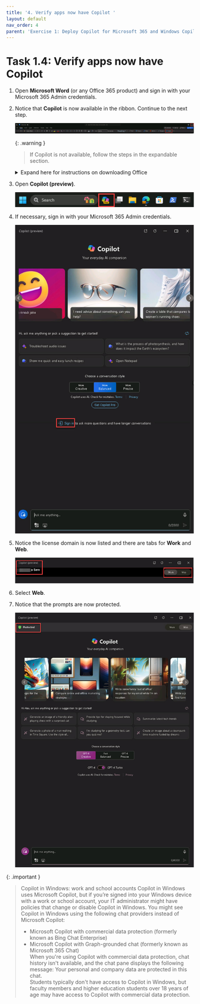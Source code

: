 ```yaml
---
title: '4. Verify apps now have Copilot '
layout: default
nav_order: 4
parent: 'Exercise 1: Deploy Copilot for Microsoft 365 and Windows Copilot'
---
```


# Task 1.4: Verify apps now have Copilot 

1. Open **Microsoft Word** (or any Office 365 product) and sign in with your Microsoft 365 Admin credentials.  

1. Notice that **Copilot** is now available in the ribbon. Continue to the next step.  

    ![b6.jpg](../media/b6.jpg) 

    {: .warning }
    > If Copilot is not available, follow the steps in the expandable section. 

   <details>
    <summary>Expand here for instructions on downloading Office</summary> 
       
    1. Open a new browser tab and go to **https://www.microsoft365.com/**.

    1. If necessary, sign in with your Microsoft 365 Admin credentials.

    1. On the Home page, select **Install and more**.

       ![b9.jpg](../media/b9.jpg)

    1. Select **Install Microsoft 365 apps**.

    1. Under **Office apps & devices**, select **Install Office** to initiate the download.

    1. Once the download is complete, run the **OfficeSetup** Application to install the apps.

       {: .note }
       > Wait several minutes for the installation to complete.

       ![11a.jpg](../media/11a.jpg)

    1. Select **Close**.

       ![12a.jpg](../media/12a.jpg)

    1. On the Desktop, go to **Settings** > **Apps** > **Installed apps**.

    1. Verify that the following apps are listed:

       - **Microsoft 365 (Office)**
       - **Microsoft 365 Apps for enterprise**

    1. Close the **Settings** window.

    1. On the Desktop, in the search box, search for and open the following to verify the Microsoft 365 apps installation:

    - **Microsoft Word**
    - **Microsoft Excel**
    - **Microsoft Outlook**
    - **Microsoft Powerpoint** 

    </details> 

1. Open **Copilot (preview)**. 

    ![b1.jpg](../media/b1.jpg) 

1. If necessary, sign in with your Microsoft 365 Admin credentials. 

    ![b2.jpg](../media/b2.jpg) 

1. Notice the license domain is now listed and there are tabs for **Work** and **Web**.  

    ![b7.jpg](../media/b7.jpg) 

1. Select **Web**. 

1. Notice that the prompts are now protected. 

    ![b8.jpg](../media/b8.jpg) 
 
{: .important }
> Copilot in Windows: work and school accounts 
> Copilot in Windows uses Microsoft Copilot, but if you’re signed into your Windows device with a work or school account, your IT administrator might have policies that change or disable Copilot in Windows. You might see Copilot in Windows using the following chat providers instead of Microsoft Copilot: 
> - Microsoft Copilot with commercial data protection (formerly known as Bing Chat Enterprise) 
> - Microsoft Copilot with Graph-grounded chat (formerly known as Microsoft 365 Chat)  
> When you're using Copilot with commercial data protection, chat history isn't available, and the chat pane displays the following message: Your personal and company data are protected in this chat.  
> Students typically don't have access to Copilot in Windows, but faculty members and higher education students over 18 years of age may have access to Copilot with commercial data protection.
